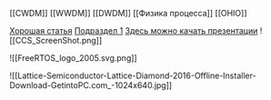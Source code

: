 
[[CWDM]]
[[WWDM]]
[[DWDM]]
[[Физика процесса]]
[[OHIO]]

[Хорошая статья](https://habr.com/ru/articles/177899/)
[Подраздел 1](https://www.youtube.com/watch?v=eD5nxaPwRKA&t=353s)
[Здесь можно качать презентации](https://www.slideserve.com/Thomas/wavelength-division-multiplexing-wdm-nasa)
![[CCS_ScreenShot.png]]


![[FreeRTOS_logo_2005.svg.png]]

![[Lattice-Semiconductor-Lattice-Diamond-2016-Offline-Installer-Download-GetintoPC.com_-1024x640.jpg]]
